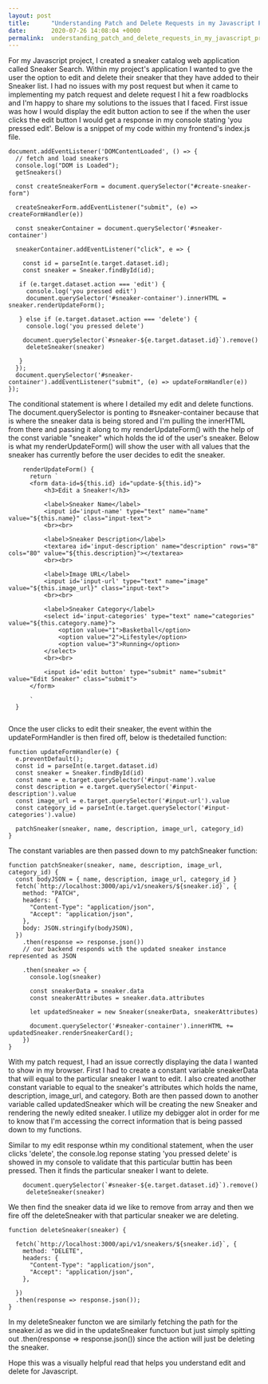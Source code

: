 ```yaml
---
layout: post
title:      "Understanding Patch and Delete Requests in my Javascript Project"
date:       2020-07-26 14:08:04 +0000
permalink:  understanding_patch_and_delete_requests_in_my_javascript_project
---
```



For my Javascript project, I created a sneaker catalog web application called Sneaker Search. Within my project's application I wanted to gve the user the option to edit and delete their sneaker that they have added to their Sneaker list. I had no issues with my post request but when it came to implementing my patch request and delete request I hit a few roadblocks and I'm happy to share my solutions to the issues that I faced. First issue was how I would display the edit button action to see if the when the user clicks the edit button I would get a response in my console stating 'you pressed edit'. Below is a snippet of my code within my frontend's index.js file.

```
document.addEventListener('DOMContentLoaded', () => {
  // fetch and load sneakers
  console.log("DOM is Loaded");
  getSneakers()

  const createSneakerForm = document.querySelector("#create-sneaker-form")

  createSneakerForm.addEventListener("submit", (e) => createFormHandler(e))

  const sneakerContainer = document.querySelector('#sneaker-container')

  sneakerContainer.addEventListener("click", e => {
    
    const id = parseInt(e.target.dataset.id);
    const sneaker = Sneaker.findById(id);

   if (e.target.dataset.action === 'edit') {
     console.log('you pressed edit')
     document.querySelector('#sneaker-container').innerHTML = sneaker.renderUpdateForm();

   } else if (e.target.dataset.action === 'delete') {
     console.log('you pressed delete')

    document.querySelector(`#sneaker-${e.target.dataset.id}`).remove()
     deleteSneaker(sneaker)

   }  
  });
  document.querySelector('#sneaker-container').addEventListener("submit", (e) => updateFormHandler(e))
});

```

The conditional statement is where I detailed my edit and delete functions. The document.querySelector is ponting to #sneaker-container because that is where the sneaker data is being stored and I'm pulling the innerHTML from there and passing it along to my renderUpdateForm() with the help of the const variable "sneaker" which holds the id of the user's sneaker. Below is what my renderUpdateForm() will show the user with all values that the sneaker has currently before the user decides to edit the sneaker.

```
    renderUpdateForm() {
      return `
      <form data-id=${this.id} id="update-${this.id}">
          <h3>Edit a Sneaker!</h3>
          
          <label>Sneaker Name</label>
          <input id='input-name' type="text" name="name" value="${this.name}" class="input-text">
          <br><br>

          <label>Sneaker Description</label>
          <textarea id='input-description' name="description" rows="8"  cols="80" value="${this.description}"></textarea>
          <br><br>

          <label>Image URL</label>
          <input id='input-url' type="text" name="image" value="${this.image_url}" class="input-text">
          <br><br>

          <label>Sneaker Category</label>
          <select id='input-categories' type="text" name="categories" value="${this.category.name}">
              <option value="1">Basketball</option>
              <option value="2">Lifestyle</option>
              <option value="3">Running</option>
          </select>
          <br><br>

          <input id='edit button' type="submit" name="submit" value="Edit Sneaker" class="submit">
      </form>

      ` 
  }
	
```

Once the user clicks to edit their sneaker, the event within the updateFormHandler is then fired off, below is thedetailed function:

```
function updateFormHandler(e) {
  e.preventDefault();
  const id = parseInt(e.target.dataset.id)
  const sneaker = Sneaker.findById(id)
  const name = e.target.querySelector('#input-name').value
  const description = e.target.querySelector('#input-description').value
  const image_url = e.target.querySelector('#input-url').value
  const category_id = parseInt(e.target.querySelector('#input-categories').value)
  
  patchSneaker(sneaker, name, description, image_url, category_id)
}
```

The constant variables are then passed down to my patchSneaker function:

```
function patchSneaker(sneaker, name, description, image_url, category_id) {
  const bodyJSON = { name, description, image_url, category_id }
  fetch(`http://localhost:3000/api/v1/sneakers/${sneaker.id}`, {
    method: "PATCH",
    headers: {
      "Content-Type": "application/json",
      "Accept": "application/json",
    },
    body: JSON.stringify(bodyJSON),
  })
    .then(response => response.json())
    // our backend responds with the updated sneaker instance represented as JSON

    .then(sneaker => {
      console.log(sneaker)

      const sneakerData = sneaker.data  
      const sneakerAttributes = sneaker.data.attributes
   
      let updatedSneaker = new Sneaker(sneakerData, sneakerAttributes)

      document.querySelector('#sneaker-container').innerHTML += updatedSneaker.renderSneakerCard();
    })
}
```

With my patch request, I had an issue correctly displaying the data I wanted to show in my browser. First I had to create a constant variable sneakerData that will equal to the particular sneaker I want to edit. I also created another constant variable to equal to the sneaker's attributes which holds the name, description, image_url, and category. Both are then passed down to another variable called updatedSneaker which will be creating the new Sneaker and rendering the newly edited sneaker. I utilize my debigger alot in order for me to know that I'm accessing the correct information that is being passed down to my functions.

Similar to my edit response wthin my conditional statement, when the user clicks 'delete', the console.log reponse stating  'you pressed delete' is showed in my console to validate that this particular buttin has been pressed. Then it finds the particular sneaker I want to delete.

```
    document.querySelector(`#sneaker-${e.target.dataset.id}`).remove()
     deleteSneaker(sneaker)
```

We then find the sneaker data id we like to remove from array and then we fire off the deleteSneaker with that particular sneaker we are deleting. 

```
function deleteSneaker(sneaker) {

  fetch(`http://localhost:3000/api/v1/sneakers/${sneaker.id}`, {
    method: "DELETE",
    headers: {
      "Content-Type": "application/json",
      "Accept": "application/json",
    },
    
  })
  .then(response => response.json());
}
```

In my deleteSneaker functon we are similarly fetching the path for the sneaker.id as we did in the updateSneaker functuon but just simply spitting out .then(response => response.json()) since the action will just be deleting the sneaker.

Hope this was a visually helpful read that helps you understand edit and delete for Javascript.

